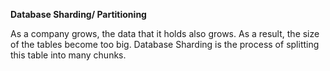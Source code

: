 **Database Sharding/ Partitioning**

As a company grows, the data that it holds also grows. As a result, the size of the tables become too big. Database Sharding is the process of splitting this table into many chunks.
